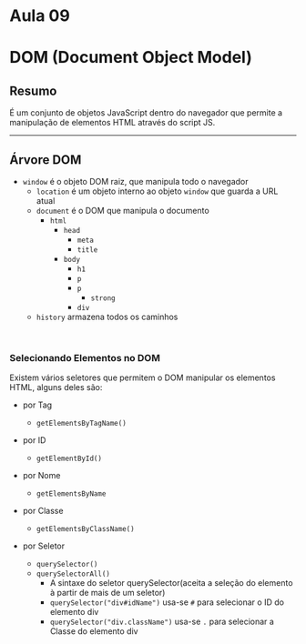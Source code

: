 # Aula 09

# DOM (Document Object Model)

## Resumo

É um conjunto de objetos JavaScript dentro do navegador que permite a manipulação de elementos HTML através do script JS.

<hr>

## Árvore DOM

- `window` é o objeto DOM raiz, que manipula todo o navegador
  - `location` é um objeto interno ao objeto `window` que guarda a URL atual
  - `document` é o DOM que manipula o documento
    - `html`
      - `head`
        - `meta`
        - `title`
      - `body`
        - `h1`
        - `p`
        - `p`
          - `strong`
        - `div`
  - `history` armazena todos os caminhos

<br>

### Selecionando Elementos no DOM

Existem vários seletores que permitem o DOM manipular os elementos HTML, alguns deles são:

- por Tag

  - `getElementsByTagName()`

- por ID

  - `getElementById()`

- por Nome

  - `getElementsByName`

- por Classe

  - `getElementsByClassName()`

- por Seletor
  - `querySelector()`
  - `querySelectorAll()`
    - A sintaxe do seletor querySelector(aceita a seleção do elemento à partir de mais de um seletor)
    - `querySelector("div#idName")` usa-se `#` para selecionar o ID do elemento div
    - `querySelector("div.className")` usa-se `.` para selecionar a Classe do elemento div
